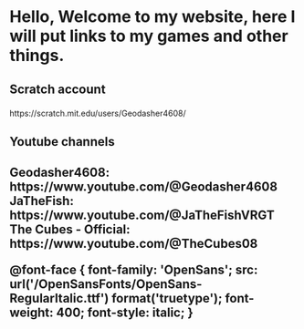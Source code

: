 <html>
    <h1>
        Hello, Welcome to my website, here I will put links to my games and other things.
    </h1>
    <body>
        <h2>Scratch account
        <p>
        </h2>https://scratch.mit.edu/users/Geodasher4608/
        </p>
        <h2>Youtube channels</h2>
        <p>
        <h2>Geodasher4608: https://www.youtube.com/@Geodasher4608 JaTheFish: https://www.youtube.com/@JaTheFishVRGT The Cubes - Official: https://www.youtube.com/@TheCubes08
        </p>
    </body>
</html>
@font-face {
    font-family: 'OpenSans';
    src: url('/OpenSansFonts/OpenSans-RegularItalic.ttf') format('truetype');
    font-weight: 400;
    font-style: italic;
}
